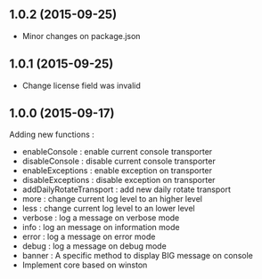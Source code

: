 ## 1.0.2 (2015-09-25)

- Minor changes on  package.json

## 1.0.1 (2015-09-25)

- Change license field was invalid

## 1.0.0 (2015-09-17)

Adding new functions :

- enableConsole : enable current console transporter
- disableConsole  : disable current console transporter
- enableExceptions : enable exception on transporter
- disableExceptions : disable exception on transporter
- addDailyRotateTransport : add new daily rotate transport
- more : change current log level to an higher level
- less : change current log level to an lower level
- verbose : log a message on verbose mode
- info : log an message on information mode
- error : log a message on error mode
- debug : log a message on debug mode
- banner : A specific method to display BIG message on console
- Implement core based on winston
